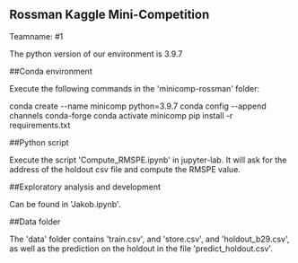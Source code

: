 ## Rossman Kaggle Mini-Competition

Teamname: #1

The python version of our environment is 3.9.7

##Conda environment

Execute the following commands in the 'minicomp-rossman' folder:

conda create --name minicomp python=3.9.7
conda config --append channels conda-forge
conda activate minicomp
pip install -r requirements.txt

##Python script

Execute the script 'Compute_RMSPE.ipynb' in jupyter-lab. It will ask for
the address of the holdout csv file and compute the RMSPE value.

##Exploratory analysis and development

Can be found in 'Jakob.ipynb'.

##Data folder

The 'data' folder contains 'train.csv', and 'store.csv', and 
'holdout_b29.csv', as well as the prediction on the holdout in the file
'predict_holdout.csv'. 
